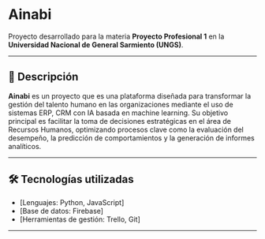 # Ainabi

Proyecto desarrollado para la materia **Proyecto Profesional 1** en la **Universidad Nacional de General Sarmiento (UNGS)**.

---

## 🧠 Descripción

**Ainabi** es un proyecto que es una plataforma diseñada para transformar la gestión del talento humano en las organizaciones mediante el uso de sistemas ERP, CRM con IA basada en machine learning. Su objetivo principal es facilitar la toma de decisiones estratégicas en el área de Recursos Humanos, optimizando procesos clave como la evaluación del desempeño, la predicción de comportamientos y la generación de informes analíticos.

---

## 🛠️ Tecnologías utilizadas

- [Lenguajes: Python, JavaScript]
- [Base de datos: Firebase]
- [Herramientas de gestión: Trello, Git]

---


  
